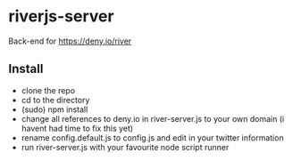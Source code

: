riverjs-server
==============

Back-end for https://deny.io/river


Install
--------

* clone the repo
* cd to the directory
* (sudo) npm install
* change all references to deny.io in river-server.js to your own domain (i havent had time to fix this yet)
* rename config.default.js to config.js and edit in your twitter information
* run river-server.js with your favourite node script runner